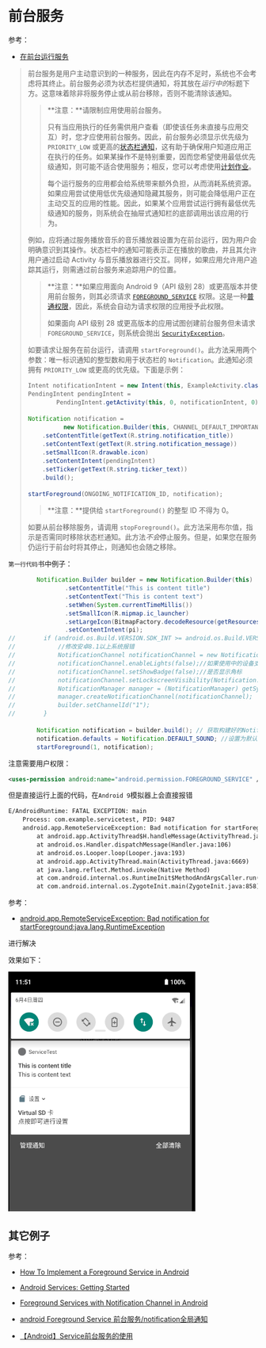 # 前台服务

参考：

+ [在前台运行服务](https://developer.android.com/guide/components/services#Foreground)

> 前台服务是用户主动意识到的一种服务，因此在内存不足时，系统也不会考虑将其终止。前台服务必须为状态栏提供通知，将其放在*运行中的*标题下方。这意味着除非将服务停止或从前台移除，否则不能清除该通知。
>
> > **注意：**请限制应用使用前台服务。
> >
> > 只有当应用执行的任务需供用户查看（即使该任务未直接与应用交互）时，您才应使用前台服务。因此，前台服务必须显示优先级为 `PRIORITY_LOW` 或更高的[状态栏通知](https://developer.android.com/guide/topics/ui/notifiers/notifications)，这有助于确保用户知道应用正在执行的任务。如果某操作不是特别重要，因而您希望使用最低优先级通知，则可能不适合使用服务；相反，您可以考虑使用[计划作业](https://developer.android.com/topic/performance/scheduling)。
> >
> > 每个运行服务的应用都会给系统带来额外负担，从而消耗系统资源。如果应用尝试使用低优先级通知隐藏其服务，则可能会降低用户正在主动交互的应用的性能。因此，如果某个应用尝试运行拥有最低优先级通知的服务，则系统会在抽屉式通知栏的底部调用出该应用的行为。
>
> 例如，应将通过服务播放音乐的音乐播放器设置为在前台运行，因为用户会明确意识到其操作。状态栏中的通知可能表示正在播放的歌曲，并且其允许用户通过启动 Activity 与音乐播放器进行交互。同样，如果应用允许用户追踪其运行，则需通过前台服务来追踪用户的位置。
>
> > **注意：**如果应用面向 Android 9（API 级别 28）或更高版本并使用前台服务，则其必须请求 [`FOREGROUND_SERVICE`](https://developer.android.com/reference/android/Manifest.permission#FOREGROUND_SERVICE) 权限。这是一种[普通权限](https://developer.android.com/guide/topics/permissions/overview#normal-dangerous)，因此，系统会自动为请求权限的应用授予此权限。
> >
> > 如果面向 API 级别 28 或更高版本的应用试图创建前台服务但未请求 `FOREGROUND_SERVICE`，则系统会抛出 [`SecurityException`](https://developer.android.com/reference/java/lang/SecurityException)。
>
> 如要请求让服务在前台运行，请调用 `startForeground()`。此方法采用两个参数：唯一标识通知的整型数和用于状态栏的 `Notification`。此通知必须拥有 `PRIORITY_LOW` 或更高的优先级。下面是示例：
>
> ```java
> Intent notificationIntent = new Intent(this, ExampleActivity.class);
> PendingIntent pendingIntent =
>         PendingIntent.getActivity(this, 0, notificationIntent, 0);
> 
> Notification notification =
>           new Notification.Builder(this, CHANNEL_DEFAULT_IMPORTANCE)
>     .setContentTitle(getText(R.string.notification_title))
>     .setContentText(getText(R.string.notification_message))
>     .setSmallIcon(R.drawable.icon)
>     .setContentIntent(pendingIntent)
>     .setTicker(getText(R.string.ticker_text))
>     .build();
> 
> startForeground(ONGOING_NOTIFICATION_ID, notification);
> ```
>
> > **注意：**提供给 `startForeground()` 的整型 ID 不得为 0。
>
> 如要从前台移除服务，请调用 `stopForeground()`。此方法采用布尔值，指示是否需同时移除状态栏通知。此方法*不会*停止服务。但是，如果您在服务仍运行于前台时将其停止，则通知也会随之移除。



`第一行代码`书中例子：

```java
        Notification.Builder builder = new Notification.Builder(this)
                .setContentTitle("This is content title")
                .setContentText("This is content text")
                .setWhen(System.currentTimeMillis())
                .setSmallIcon(R.mipmap.ic_launcher)
                .setLargeIcon(BitmapFactory.decodeResource(getResources(), R.mipmap.ic_launcher))
                .setContentIntent(pi);
//        if (android.os.Build.VERSION.SDK_INT >= android.os.Build.VERSION_CODES.O) {
//            //修改安卓8.1以上系统报错
//            NotificationChannel notificationChannel = new NotificationChannel("1", "name", NotificationManager.IMPORTANCE_MIN);
//            notificationChannel.enableLights(false);//如果使用中的设备支持通知灯，则说明此通知通道是否应显示灯
//            notificationChannel.setShowBadge(false);//是否显示角标
//            notificationChannel.setLockscreenVisibility(Notification.VISIBILITY_SECRET);
//            NotificationManager manager = (NotificationManager) getSystemService(NOTIFICATION_SERVICE);
//            manager.createNotificationChannel(notificationChannel);
//            builder.setChannelId("1");
//        }

        Notification notification = builder.build(); // 获取构建好的Notification
        notification.defaults = Notification.DEFAULT_SOUND; //设置为默认的声音
        startForeground(1, notification);
```

注意需要用户权限：

```xml
<uses-permission android:name="android.permission.FOREGROUND_SERVICE" />
```

但是直接运行上面的代码，在`Android 9`模拟器上会直接报错

```xml
E/AndroidRuntime: FATAL EXCEPTION: main
    Process: com.example.servicetest, PID: 9487
    android.app.RemoteServiceException: Bad notification for startForeground: java.lang.RuntimeException: invalid channel for service notification: Notification(channel=null pri=0 contentView=null vibrate=null sound=default defaults=0x1 flags=0x40 color=0x00000000 vis=PRIVATE)
        at android.app.ActivityThread$H.handleMessage(ActivityThread.java:1737)
        at android.os.Handler.dispatchMessage(Handler.java:106)
        at android.os.Looper.loop(Looper.java:193)
        at android.app.ActivityThread.main(ActivityThread.java:6669)
        at java.lang.reflect.Method.invoke(Native Method)
        at com.android.internal.os.RuntimeInit$MethodAndArgsCaller.run(RuntimeInit.java:493)
        at com.android.internal.os.ZygoteInit.main(ZygoteInit.java:858)
```

参考：

+ [android.app.RemoteServiceException: Bad notification for startForeground:java.lang.RuntimeException](https://blog.csdn.net/qq_33649832/article/details/87880455)

进行解决



效果如下：

![055](https://github.com/winfredzen/Android-Basic/blob/master/基础知识/images/055.png)



## 其它例子

参考：

+ [How To Implement a Foreground Service in Android](https://betterprogramming.pub/what-is-foreground-service-in-android-3487d9719ab6)
+ [Android Services: Getting Started](https://www.raywenderlich.com/20123726-android-services-getting-started)
+ [Foreground Services with Notification Channel in Android](https://medium.com/huawei-developers/foreground-services-with-notification-channel-in-android-7a272f07ad1)
+ [android Foreground Service 前台服务/notification全局通知](https://blog.csdn.net/ex_xyz/article/details/109258577)

+ [【Android】Service前台服务的使用](https://www.jianshu.com/p/5505390503fa)





































